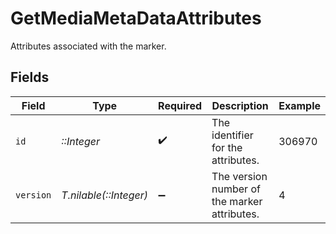 # GetMediaMetaDataAttributes

Attributes associated with the marker.


## Fields

| Field                                        | Type                                         | Required                                     | Description                                  | Example                                      |
| -------------------------------------------- | -------------------------------------------- | -------------------------------------------- | -------------------------------------------- | -------------------------------------------- |
| `id`                                         | *::Integer*                                  | :heavy_check_mark:                           | The identifier for the attributes.           | 306970                                       |
| `version`                                    | *T.nilable(::Integer)*                       | :heavy_minus_sign:                           | The version number of the marker attributes. | 4                                            |